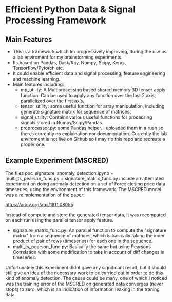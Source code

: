 # Efficient Python Data & Signal Processing Framework

## Main Features
* This is a framework which Im progressively improving, during the use as a lab enviroment for my brainstorming experiments. 
* Its based on Pandas, Dask/Ray, Numpy, Scipy, Keras, Tensorflow/Pytorch etc. 
* It could enable efficient data and signal processing, feature engineering and machine learning. 
* Main features including:
  * mp_utility: A Multiprocessing based shared memory 3D tensor apply function. Can be used to apply any function over the last 2 axis, parallelized over the first axis. 
  * tensor_utility: some useful function for array manipulation, including generate signature matrix for sequence of matrices. 
  * signal_utility: Contains various useful functions for processing signals stored in Numpy/Scipy/Pandas.
  * preprocessor.py: some Pandas helper. 
I uploaded them in a rush so theres currently no explaination nor documentation. 
Currently the lab enviroment is not live on Github so I may rip this repo and recreate a proper one. 

## Example Experiment (MSCRED) 
The files poc_signature_anomaly_detection.ipynb + multi_ts_pearson_func.py + signature_matrix_func.py include an attempted experiment on doing anomaly detection on a set of Forex closing price data timeseries, using the environment of this framework. The MSCRED model was a reimplementation of the paper:

https://arxiv.org/abs/1811.08055

Instead of compute and store the generated tensor data, it was recomputed on each run using the parallel tensor apply feature. 
* signature_matrix_func.py: An parallel function to compute the "signature matrix" from a sequence of matrices, which is basically taking the inner product of pair of rows (timeseries) for each one in the sequence. 
* multi_ts_pearson_func.py: Basically the same but using Pearsons Correlation with some modification to take in account of diff changes in timeseries. 

Unfortunately this experiment didnt gave any significant result, but it should still give an idea of the necessary work to be carried out in order to do this kind of anomaly detection. The cause could be many, one of which I noticed was the training error of the MSCRED on generated data converges (never stops) to zero, which is an indication of information leaking in the traning data. 
